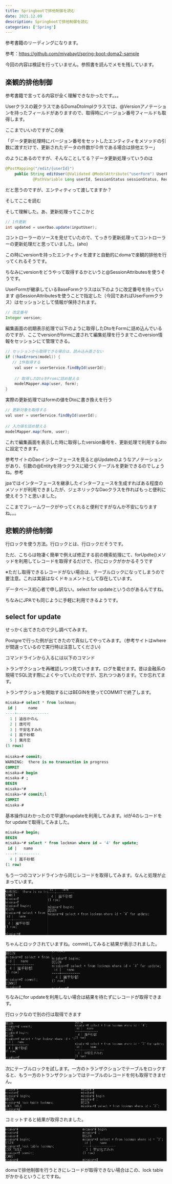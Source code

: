 ```yaml
---
title: Springbootで排他制御を読む
date: 2021.12.09
description: Springbootで排他制御を読む
categories: ['Spring']
---
```


参考書籍のリーディングになります。

参考：https://github.com/miyabayt/spring-boot-doma2-sample

今回の内容は検証を行っていません。参照書を読んでメモを残しています。

## 楽観的排他制御


参考書籍で言ってる内容が全く理解できなかったです。。。

Userクラスの親クラスであるDomaDtoImplクラスでは、@Versionアノテーションを持ったフィールドがありますので、取得時にバージョン番号フィールドも取得します。

ここまでいいのですがこの後

「データ更新処理時にバージョン番号をセットしたエンティティをメソッドの引数に渡すだけで、更新されたデータの件数が０件である場合は排他エラー」

のようにあるのですが、そんなことしてる？データ更新処理っていうのは

```java
@PostMapping("/edit/{userId}")
    public String editUser(@Validated @ModelAttribute("userForm") UserForm form, BindingResult br,
            @PathVariable Long userId, SessionStatus sessionStatus, RedirectAttributes attributes) {

```


だと思うのですが、エンティティって渡してますか？

そしてここを読む

そして理解した。あ、更新処理ってここかと

```java
// 1件更新
int updated = userDao.update(inputUser);
```


コントローラーのソースを見せていたので、てっきり更新処理ってコントローラーの更新処理だと思っていました。(aho)



この時にversionを持ったエンティティを渡すと自動的にdomaで楽観的排他を行ってくれるそうです。



ちなみにversionをどうやって取得するかというと@SessionAttributesを使うそうです。

UserFormが継承しているBaseFormクラスは以下のように改定番号を持っています @SessionAttributesを使うことで指定した（今回であればUserFormクラス）はセッションとして情報が保持されます。

```java
// 改定番号
Integer version;
```


編集画面の初期表示処理で以下のように取得したDtoをFormに詰め込んでいるのですが、ここでversionがformに渡されて編集処理を行うまでこのversion情報をセッションにて管理できる。

```java
// セッションから取得できる場合は、読み込み直さない
if (!hasErrors(model)) {
   // 1件取得する
    val user = userService.findById(userId);

    // 取得したDtoをFromに詰め替える
    modelMapper.map(user, form);
}
```


実際の更新処理ではformの値をDtoに書き換えを行う

```java
// 更新対象を取得する
val user = userService.findById(userId);

// 入力値を詰め替える
modelMapper.map(form, user);
```


これで編集画面を表示した時に取得したversion番号を、更新処理で利用するdtoに設定できます。



参考サイトのDaoインターフェースを見ると@Updateのようなアノテーションがあり、引数の@Entityを持つクラスに紐づくテーブルを更新できるのでしょうね。参考

jpaではインターフェースを継承したインターフェースを生成すればある程度のメソッドが利用できましたが、ジェネリックなDaoクラスを作ればもっと便利に使えそう？と思いました。



ここまでフレームワークがやってくれると便利ですがなんか不安になりますね。。。



## 悲観的排他制御


行ロックを使う方法。行ロックとは、行ロックだそうです。

ただ、こちらは物凄く簡単で例えば修正する前の検索処理にて、forUpdte()メソッドを利用してレコードを取得するだけで、行にロックがかかるそうです

※ただし取得できるレコードがない場合は、テーブルロックになってしまうので要注意。これは実装はなくドキュメントとして存在しています。

データベース初心者で申し訳ない。select for updateというのがあるんですね。

ちなみにJPAでも同じように手軽に利用できるようです。

## select for update 


せっかく出てきたので少し調べてみます。

Postgreで行った例が出てきたので真似してやってみます。（参考サイトはwhereが間違っているので実行時は注意してください)

コマンドラインから入るには以下のコマンド

トランザクションを再確認しつつ見ていきます。ログを載せます。昔は金融系の現場でSQL流す際によくやっていたのですが、忘れつつあります。てか忘れてます。

トランザクションを開始するにはBEGINを使ってCOMMITで終了します。

```sql
misaka=# select * from lockman;
 id |     name
----+--------------
  1 | 澁谷かのん
  2 | 唐可可
  3 | 平安名すみれ
  4 | 嵐千砂都
  5 | 葉月恋
(5 rows)

misaka=# commit;
WARNING:  there is no transaction in progress
COMMIT
misaka=# begin
misaka-# ;
BEGIN
misaka=*#
misaka=*# commit;l
COMMIT
misaka-#
```


基本操作はわかったので早速forupdateを利用してみます。idが4のレコードをfor updateで取得してみました。

```sql
misaka=# begin;
BEGIN
misaka=*# select * from lockman where id = '4' for update;
 id |   name
----+----------
  4 | 嵐千砂都
(1 row)

```


もう一つのコマンドラインから同じレコードを取得してみます。なんと処理が止まっています。

![画像](/535/1.png)


ちゃんとロックされていますね。commitしてみると結果が表示されました。

![画像](/535/2.png)


ちなみにfor updateを利用しない場合は結果を待たずにレコードが取得できます。

行ロックなので別の行は取得できます

![画像](/535/3.png)


次にテーブルロックを試します。一方のトランザクションでテーブルをロックすると、もう一方のトランザクションではテーブルのレコードを何も取得できません。

![画像](/535/4.png)


コミットすると結果が取得されました。

![画像](/535/5.png)


domaで排他制御を行うときにレコードが取得できない場合はこの、lock tableがかかるということですね。
